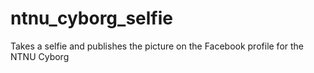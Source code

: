 # ntnu_cyborg_selfie
Takes a selfie and publishes the picture on the Facebook profile for the NTNU Cyborg
